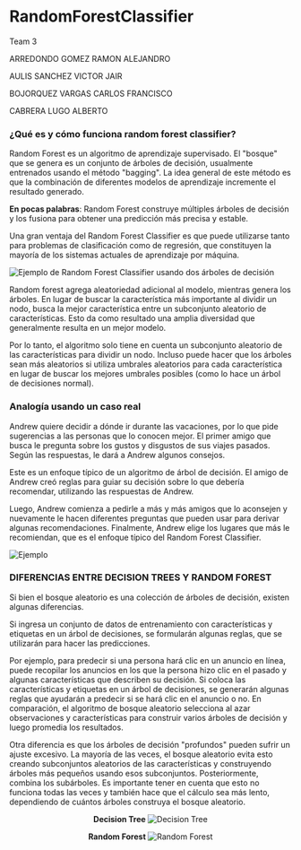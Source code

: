 # RandomForestClassifier
Team 3

ARREDONDO GOMEZ RAMON ALEJANDRO

AULIS SANCHEZ VICTOR JAIR

BOJORQUEZ VARGAS CARLOS FRANCISCO

CABRERA LUGO ALBERTO



### ¿Qué es y cómo funciona random forest classifier?
Random Forest es un algoritmo de aprendizaje supervisado. El "bosque" que se genera es un conjunto de árboles de decisión, usualmente entrenados usando el método "bagging". La idea general de este método es que la combinación de diferentes modelos de aprendizaje incremente el resultado generado.

**En pocas palabras**: Random Forest construye múltiples árboles de decisión y los fusiona para obtener una predicción más precisa y estable.

Una gran ventaja del Random Forest Classifier es que puede utilizarse tanto para problemas de clasificación como de regresión, que constituyen la mayoría de los sistemas actuales de aprendizaje por máquina.

![Ejemplo de Random Forest Classifier usando dos árboles de decisión](https://builtin.com/sites/default/files/styles/ckeditor_optimize/public/inline-images/two-tree-random-forest.png "Ejemplo de Random Forest Classifier usando dos árboles de decisión")

Random forest agrega aleatoriedad adicional al modelo, mientras genera los árboles. En lugar de buscar la característica más importante al dividir un nodo, busca la mejor característica entre un subconjunto aleatorio de características. Esto da como resultado una amplia diversidad que generalmente resulta en un mejor modelo.

Por lo tanto, el algoritmo solo tiene en cuenta un subconjunto aleatorio de las características para dividir un nodo. Incluso puede hacer que los árboles sean más aleatorios si utiliza umbrales aleatorios para cada característica en lugar de buscar los mejores umbrales posibles (como lo hace un árbol de decisiones normal).


### Analogía usando un caso real
Andrew quiere decidir a dónde ir durante las vacaciones, por lo que pide sugerencias a las personas que lo conocen mejor. El primer amigo que busca le pregunta sobre los gustos y disgustos de sus viajes pasados. Según las respuestas, le dará a Andrew algunos consejos.

Este es un enfoque típico de un algoritmo de árbol de decisión. El amigo de Andrew creó reglas para guiar su decisión sobre lo que debería recomendar, utilizando las respuestas de Andrew.

Luego, Andrew comienza a pedirle a más y más amigos que lo aconsejen y nuevamente le hacen diferentes preguntas que pueden usar para derivar algunas recomendaciones. Finalmente, Andrew elige los lugares que más le recomiendan, que es el enfoque típico del Random Forest Classifier.

![Ejemplo](https://mlux9brz2apw.i.optimole.com/y1pDtVQ-NL9wTwiU/w:1024/h:581/q:auto/https://kgptalkie.com/wp-content/uploads/2020/08/image-122.png "Ejemplo")


### DIFERENCIAS ENTRE DECISION TREES Y RANDOM FOREST
Si bien el bosque aleatorio es una colección de árboles de decisión, existen algunas diferencias.

Si ingresa un conjunto de datos de entrenamiento con características y etiquetas en un árbol de decisiones, se formularán algunas reglas, que se utilizarán para hacer las predicciones.

Por ejemplo, para predecir si una persona hará clic en un anuncio en línea, puede recopilar los anuncios en los que la persona hizo clic en el pasado y algunas características que describen su decisión. Si coloca las características y etiquetas en un árbol de decisiones, se generarán algunas reglas que ayudarán a predecir si se hará clic en el anuncio o no. En comparación, el algoritmo de bosque aleatorio selecciona al azar observaciones y características para construir varios árboles de decisión y luego promedia los resultados.

Otra diferencia es que los árboles de decisión "profundos" pueden sufrir un ajuste excesivo. La mayoría de las veces, el bosque aleatorio evita esto creando subconjuntos aleatorios de las características y construyendo árboles más pequeños usando esos subconjuntos. Posteriormente, combina los subárboles. Es importante tener en cuenta que esto no funciona todas las veces y también hace que el cálculo sea más lento, dependiendo de cuántos árboles construya el bosque aleatorio.

<div align="center">
  
**Decision Tree**
![Decision Tree](https://miro.medium.com/max/625/1*LMoJmXCsQlciGTEyoSN39g.jpeg "Decision Tree")

**Random Forest**
![Random Forest](https://miro.medium.com/max/625/1*VHDtVaDPNepRglIAv72BFg.jpeg "Random Forest")

</div>
